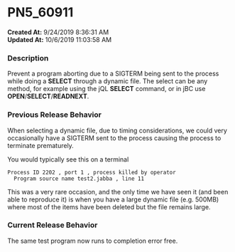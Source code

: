 # PN5_60911

**Created At:** 9/24/2019 8:36:31 AM  
**Updated At:** 10/6/2019 11:03:58 AM  


### Description

Prevent a program aborting due to a SIGTERM being sent to the process while doing a **SELECT** through a dynamic file. The select can be any method, for example using the jQL **SELECT** command, or in jBC use **OPEN**/**SELECT**/**READNEXT**.



### Previous Release Behavior

When selecting a dynamic file, due to timing considerations, we could very occasionally have a SIGTERM sent to the process causing the process to terminate prematurely.

You would typically see this on a terminal

```
Process ID 2202 , port 1 , process killed by operator
  Program source name test2.jabba , line 11
```

This was a very rare occasion, and the only time we have seen it (and been able to reproduce it) is when you have a large dynamic file (e.g. 500MB) where most of the items have been deleted but the file remains large.



### Current Release Behavior

The same test program now runs to completion error free.
